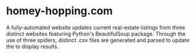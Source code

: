 # homey-hopping.com
A fully-automated website updates current real-estate listings from three distinct websites featuring Python's BeautifulSoup package. Through the use of three spiders, distinct .csv files are generated and parsed to update the to display results.
